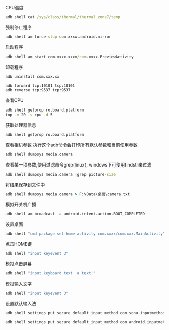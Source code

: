 
CPU温度
```cmd
adb shell cat /sys/class/thermal/thermal_zone7/temp
```

强制停止程序
```cmd
adb shell am force-stop com.xxxx.android.mirror
```

启动程序
```cmd
adb shell am start com.xxxx.xxxx/com.xxxx.PreviewActivity
```

卸载程序
```cmd
adb uninstall com.xxx.xx
```

```cmd
adb forward tcp:10101 tcp:10101
adb reverse tcp:9537 tcp:9537
```

查看CPU
```cmd
adb shell getprop ro.board.platform
top -m 20 -s cpu -d 5
```

获取处理器信息
```cmd
adb shell getprop ro.board.platform
```

查看相机参数
执行这个adb命令会打印所有默认参数和当前使用参数
```cmd
adb shell dumpsys media.camera
```

查看某一项参数,使用过滤命令grep(linux), windows下可使用findstr来过滤
```cmd
adb shell dumpsys media.camera |grep picture-size
```

将结果保存到文件中
```cmd
adb shell dumpsys media.camera > F:\Data\桌面\camera.txt
```

模拟开关机广播
```cmd
adb shell am broadcast -a android.intent.action.BOOT_COMPLETED
```

设置桌面
```cmd
adb shell "cmd package set-home-activity com.xxxx/com.xxx.MainActivity" 
```

点击HOME键
```cmd
adb shell "input keyevent 3"
```

模拟点击屏幕
```cmd
adb shell "input keyboard text 'a text'"
```

模拟输入文字
```cmd
adb shell "input keyevent 3"
```

设置默认输入法
```cmd
adb shell settings put secure default_input_method com.sohu.inputmethod.sogou/.SougouIME

adb shell settings put secure default_input_method com.android.inputmethod.latin/.LatinIME
```

